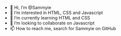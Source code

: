 - 👋 Hi, I’m @Sammyie
- 👀 I’m interested in HTML, CSS and Javascript
- 🌱 I’m currently learning HTML and CSS
- 💞️ I’m looking to collaborate on Javascript
- 📫 How to reach me, search for Sammyie on GitHub

<!---
Sammyie/Sammyie is a ✨ special ✨ repository because its `README.md` (this file) appears on your GitHub profile.
You can click the Preview link to take a look at your changes.
--->
